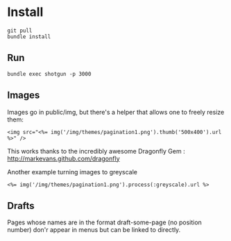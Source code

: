 # Install

    git pull
    bundle install
    
## Run

    bundle exec shotgun -p 3000

## Images

Images go in public/img, but there's a helper that allows one to freely resize them:

    <img src="<%= img('/img/themes/pagination1.png').thumb('500x400').url %>" />
    
This works thanks to the incredibly awesome Dragonfly Gem : http://markevans.github.com/dragonfly

Another example turning images to greyscale

    <%= img('/img/themes/pagination1.png').process(:greyscale).url %>
    
## Drafts

Pages whose names are in the format draft-some-page (no position number) don'r appear in menus but can be linked to directly.